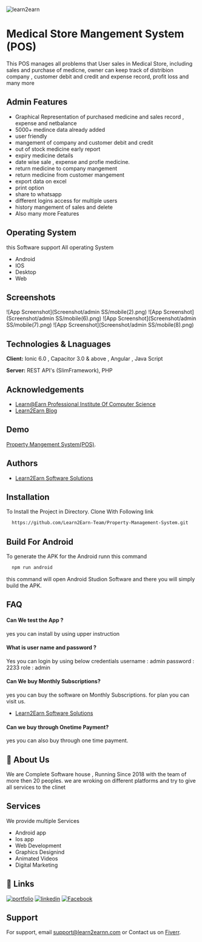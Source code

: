 
![learn2earn](https://learn2earnn.com/Portfolio/learn2earn_institute.jpeg)


# Medical Store Mangement System (POS)

This POS manages all problems that User sales in Medical Store, including sales and purchase of medicne, owner can keep track of distribion company , customer debit and credit and expense record, profit loss and many more 


## Admin Features
- Graphical Representation of purchased medicine and sales record , expense and netbalance 
- 5000+ medince data already added 
- user friendly 
- mangement of company and customer debit and credit 
- out of stock medicine early report 
- expiry medicine details 
- date wise sale , expense and profie medicine.
- return medicine to company mangement
- return medicine from customer mangement
- export data on excel 
- print option 
- share to whatsapp
- different logins access for multiple users 
- history mangement of sales and delete 
- Also many more Features


## Operating System 
this Software support All operating System 
- Android
- IOS
- Desktop
- Web
## Screenshots

![App Screenshot](Screenshot/admin SS/mobile(2).png)
![App Screenshot](Screenshot/admin SS/mobile(6).png)
![App Screenshot](Screenshot/admin SS/mobile(7).png)
![App Screenshot](Screenshot/admin SS/mobile(8).png)

## Technologies & Lnaguages 

**Client:** Ionic 6.0 , Capacitor 3.0 & above , Angular , Java Script 

**Server:** REST API's (SlimFramework), PHP 


## Acknowledgements

 - [Learn@Earn Professional Institute Of Computer Science](https://learn2earnn.com)
 - [Learn2Earn Blog](https://ioniccapacitor.com)
 


## Demo

[Property Mangement System(POS)](https://learn2earn-property.netlify.app).



## Authors

- [Learn2Earn Software Solutions](https://github.com/orgs/Learn2Earn-Team)


## Installation

To Install the Project in Directory. Clone With Following link 

```bash
  https://github.com/Learn2Earn-Team/Property-Management-System.git
```
    
## Build For Android

To generate the APK for the Android runn this command 


```bash
  npm run android
```

this command will open Android Studion Software 
and there you will simply build the APK.


## FAQ

#### Can We test the App ?

yes you can install by using upper instruction 

#### What is user name and password ?

Yes you can login by using below credentials
username : admin
password : 2233
role : admin

#### Can We buy Monthly Subscriptions?
yes you can buy the software on Monthly Subscriptions.
for plan you can visit us.
- [Learn2Earn Software Solutions](https://github.com/orgs/Learn2Earn-Team)

#### Can we buy through Onetime Payment?

yes you can also buy through one time payment.
## 🚀 About Us
We are Complete Software house , Running Since 2018 with the team of more then 20 peoples.
we are wroking on different platforms and try to give all services to the clinet 




## Services 
We provide multiple Services
- Android app 
- Ios app 
- Web Development 
- Graphics Designind 
- Animated Videos 
- Digital Marketing 
## 🔗 Links
[![portfolio](https://img.shields.io/badge/my_portfolio-000?style=for-the-badge&logo=ko-fi&logoColor=white)](https://learn2earnn.com/L2E_Portfolio.html)
[![linkedin](https://img.shields.io/badge/linkedin-0A66C2?style=for-the-badge&logo=linkedin&logoColor=white)](https://www.linkedin.com/in/learn2earn-software-solutions-2b62b9262/)
[![Facebook](https://img.shields.io/badge/Facebook-1DA1F2?style=for-the-badge&logo=facebook&logoColor=white)](https://web.facebook.com/Learn2Earn.Institute)


## Support

For support, email support@learn2earnn.com or Contact us on  [Fiverr](https://www.fiverr.com/learn2earnpk).

